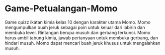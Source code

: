 # Game-Petualangan-Momo
Game quizz ikatan kimia kelas 10 dengan karakter utama Momo. Momo mengumpulkan buah jeruk sebagai poin untuk keluar dari labirin dan membuka level. Rintangan berupa musuh dan gerbang terkunci. Momo harus ambil tabung kimia, jawab pertanyaan untuk membuka gerbang, dan hindari musuh. Momo dapat mencari buah jeruk khusus untuk mengalahkan musuh.
